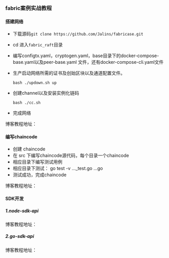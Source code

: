 ### fabric案例实战教程
#### 搭建网络
* 下载源码`git clone https://github.com/Jalins/fabricase.git`

* cd 进入`fabric_raft`目录

* 编写configtx.yaml，cryptogen.yaml，base目录下的docker-compose-base.yaml以及peer-base.yaml 文件，还有docker-compose-cli.yaml文件

* 生产启动网络所需的证书及创始区块以及通道配置文件。

  ```shell
  bash ./updown.sh up
  ```

* 创建channel以及安装实例化链码

  ```shell
  bash ./cc.sh
  ```

* 完成网络

博客教程地址：

#### 编写chaincode
* 创建 chaincode
* 在 src 下编写chaincode源代码，每个目录一个chaincode
* 相应目录下编写测试用例
* 相应目录下测试： go test -v ..._test.go ...go
* 测试成功，完成chaincode

博客教程地址：

#### SDK开发

##### 1.node-sdk-api

博客教程地址：

##### 2.go-sdk-api

博客教程地址：